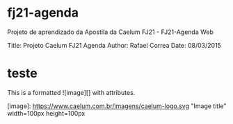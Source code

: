 # fj21-agenda
Projeto de aprendizado da Apostila da Caelum FJ21 - FJ21-Agenda Web

Title:  Projeto Caelum FJ21 Agenda
Author: Rafael Correa
Date:   08/03/2015

# teste

This is a formatted ![image][] with attributes.

[image]: https://www.caelum.com.br/imagens/caelum-logo.svg "Image title" width=100px height=100px